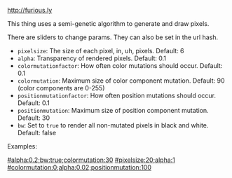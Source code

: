 <http://furious.ly>

This thing uses a semi-genetic algorithm to generate and draw pixels.

There are sliders to change params. They can also be set in the url hash.

- `pixelsize`: The size of each pixel, in, uh, pixels. Default: 6
- `alpha`: Transparency of rendered pixels. Default: 0.1
- `colormutationfactor`: How often color mutations should occur. Default: 0.1
- `colormutation`: Maximum size of color component mutation. Default: 90 (color components are 0-255)
- `positionmutationfactor`: How often position mutations should occur. Default: 0.1
- `positionmutation`: Maximum size of position component mutation. Default: 30
- `bw`: Set to `true` to render all non-mutated pixels in black and white. Default: false

Examples:

[#alpha:0.2;bw:true;colormutation:30](http://furious.ly/#alpha:0.2;bw:true;colormutation:30)
[#pixelsize:20;alpha:1](http://furious.ly/#pixelsize:20;alpha:1)
[#colormutation:0;alpha:0.02;positionmutation:100](http://furious.ly/#colormutation:0;alpha:0.02;positionmutation:100)
